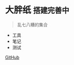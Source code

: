 # 大胖纸 <small>搭建完善中</small>

> 乱七八糟的集合

- 工具
- 笔记
- 测试

[GitHub](https://github.com/letiandapangzhi/practice/)